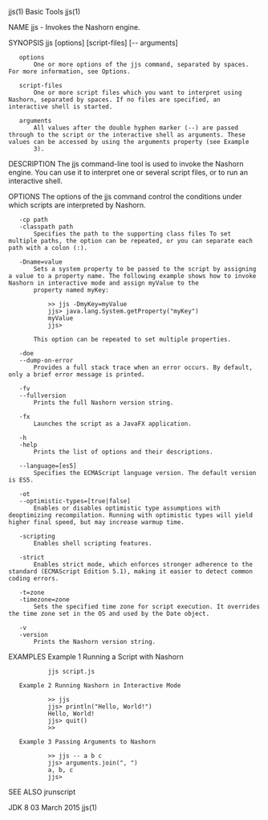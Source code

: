 jjs(1)                                                                                           Basic Tools                                                                                           jjs(1)

NAME
       jjs - Invokes the Nashorn engine.

SYNOPSIS
           jjs [options] [script-files] [-- arguments]

       options
           One or more options of the jjs command, separated by spaces. For more information, see Options.

       script-files
           One or more script files which you want to interpret using Nashorn, separated by spaces. If no files are specified, an interactive shell is started.

       arguments
           All values after the double hyphen marker (--) are passed through to the script or the interactive shell as arguments. These values can be accessed by using the arguments property (see Example
           3).

DESCRIPTION
       The jjs command-line tool is used to invoke the Nashorn engine. You can use it to interpret one or several script files, or to run an interactive shell.

OPTIONS
       The options of the jjs command control the conditions under which scripts are interpreted by Nashorn.

       -cp path
       -classpath path
           Specifies the path to the supporting class files To set multiple paths, the option can be repeated, or you can separate each path with a colon (:).

       -Dname=value
           Sets a system property to be passed to the script by assigning a value to a property name. The following example shows how to invoke Nashorn in interactive mode and assign myValue to the
           property named myKey:

               >> jjs -DmyKey=myValue
               jjs> java.lang.System.getProperty("myKey")
               myValue
               jjs>

           This option can be repeated to set multiple properties.

       -doe
       --dump-on-error
           Provides a full stack trace when an error occurs. By default, only a brief error message is printed.

       -fv
       --fullversion
           Prints the full Nashorn version string.

       -fx
           Launches the script as a JavaFX application.

       -h
       -help
           Prints the list of options and their descriptions.

       --language=[es5]
           Specifies the ECMAScript language version. The default version is ES5.

       -ot
       --optimistic-types=[true|false]
           Enables or disables optimistic type assumptions with deoptimizing recompilation. Running with optimistic types will yield higher final speed, but may increase warmup time.

       -scripting
           Enables shell scripting features.

       -strict
           Enables strict mode, which enforces stronger adherence to the standard (ECMAScript Edition 5.1), making it easier to detect common coding errors.

       -t=zone
       -timezone=zone
           Sets the specified time zone for script execution. It overrides the time zone set in the OS and used by the Date object.

       -v
       -version
           Prints the Nashorn version string.

EXAMPLES
       Example 1 Running a Script with Nashorn

               jjs script.js

       Example 2 Running Nashorn in Interactive Mode

               >> jjs
               jjs> println("Hello, World!")
               Hello, World!
               jjs> quit()
               >>

       Example 3 Passing Arguments to Nashorn

               >> jjs -- a b c
               jjs> arguments.join(", ")
               a, b, c
               jjs>

SEE ALSO
       jrunscript

JDK 8                                                                                           03 March 2015                                                                                          jjs(1)
